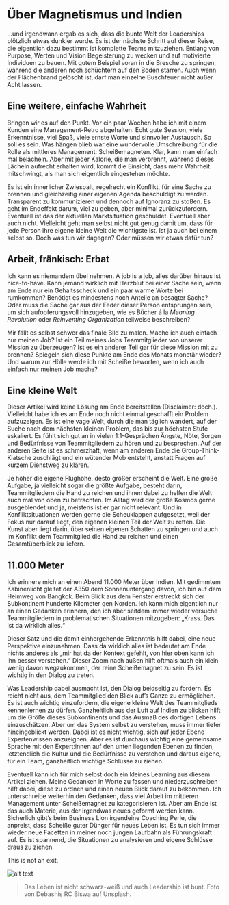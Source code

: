 # Über Magnetismus und Indien
...und irgendwann ergab es sich, dass die bunte Welt der Leaderships plötzlich etwas dunkler wurde. Es ist der nächste Schritt auf dieser Reise, die eigentlich dazu bestimmt ist komplette Teams mitzuziehen. Entlang von Purpose, Werten und Vision Begeisterung zu wecken und auf motivierte Individuen zu bauen. Mit gutem Beispiel voran in die Bresche zu springen, während die anderen noch schüchtern auf den Boden starren. Auch wenn der Flächenbrand gelöscht ist, darf man einzelne Buschfeuer nicht außer Acht lassen. 
## Eine weitere, einfache Wahrheit
Bringen wir es auf den Punkt. Vor ein paar Wochen habe ich mit einem Kunden eine Management-Retro abgehalten. Echt gute Session, viele Erkenntnisse, viel Spaß, viele ernste Worte und sinnvoller Austausch. So soll es sein. Was hängen blieb war eine wundervolle Umschreibung für die Rolle als mittleres Management: Scheißemagneten. Klar, kann man einfach mal belächeln. Aber mit jeder Kalorie, die man verbrennt, während dieses Lächeln aufrecht erhalten wird, kommt die Einsicht, dass mehr Wahrheit mitschwingt, als man sich eigentlich eingestehen möchte.  

Es ist ein innerlicher Zwiespalt, regelrecht ein Konflikt, für eine Sache zu brennen und gleichzeitig einer eigenen Agenda beschuldigt zu werden. Transparent zu kommunizieren und dennoch auf Ignoranz zu stoßen. Es geht im Endeffekt darum, viel zu geben, aber minimal zurückzufordern. Eventuell ist das der aktuellen Marktsituation geschuldet. Eventuell aber auch nicht. Vielleicht geht man selbst nicht gut genug damit um, dass für jede Person ihre eigene kleine Welt die wichtigste ist. Ist ja auch bei einem selbst so. Doch was tun wir dagegen? Oder müssen wir etwas dafür tun?
## Arbeit, fränkisch: Erbat
Ich kann es niemandem übel nehmen. A job is a job, alles darüber hinaus ist nice-to-have. Kann jemand wirklich mit Herzblut bei einer Sache sein, wenn am Ende nur ein Gehaltsscheck und ein paar warme Worte bei rumkommen? Benötigt es mindestens noch Anteile an besagter Sache? Oder muss die Sache gar aus der Feder dieser Person entsprungen sein, um sich aufopferungsvoll hinzugeben, wie es Bücher á la *Meaning Revolution* oder *Reinventing Organization* teilweise beschreiben? 

Mir fällt es selbst schwer das finale Bild zu malen. Mache ich auch einfach nur meinen Job? Ist ein Teil meines Jobs Teammitglieder von unserer Mission zu überzeugen? Ist es ein anderer Teil gar für diese Mission mit zu brennen? Spiegeln sich diese Punkte am Ende des Monats monetär wieder? Und warum zur Hölle werde ich mit Scheiße beworfen, wenn ich auch einfach nur meinen Job mache? 
## Eine kleine Welt
Dieser Artikel wird keine Lösung am Ende bereitstellen (Disclaimer: doch.). Vielleicht habe ich es am Ende noch nicht einmal geschafft ein Problem aufzuzeigen. Es ist eine vage Welt, durch die man täglich wandert, auf der Suche nach dem nächsten kleinen Problem, das bis zur höchsten Stufe eskaliert. Es fühlt sich gut an in vielen 1:1-Gesprächen Ängste, Nöte, Sorgen und Bedürfnisse von Teammitgliedern zu hören und zu besprechen. Auf der anderen Seite ist es schmerzhaft, wenn am anderen Ende die Group-Think-Klatsche zuschlägt und ein wütender Mob entsteht, anstatt Fragen auf kurzem Dienstweg zu klären. 

Je höher die eigene Flughöhe, desto größer erscheint die Welt. Eine große Aufgabe, ja vielleicht sogar die größte Aufgabe, besteht darin, Teammitgliedern die Hand zu reichen und ihnen dabei zu helfen die Welt auch mal von oben zu betrachten. Im Alltag wird der große Kosmos gerne ausgeblendet und ja, meistens ist er gar nicht relevant. Und in Konfliktsituationen werden gerne die Scheuklappen aufgesetzt, weil der Fokus nur darauf liegt, den eigenen kleinen Teil der Welt zu retten. Die Kunst aber liegt darin, über seinen eigenen Schatten zu springen und auch im Konflikt dem Teammitglied die Hand zu reichen und einen Gesamtüberblick zu liefern. 
## 11.000 Meter
Ich erinnere mich an einen Abend 11.000 Meter über Indien. Mit gedimmtem Kabinenlicht gleitet der A350 dem Sonnenuntergang davon, ich bin auf dem Heimweg von Bangkok. Beim Blick aus dem Fenster erstreckt sich der Subkontinent hunderte Kilometer gen Norden. Ich kann mich eigentlich nur an einen Gedanken erinnern, den ich aber seitdem immer wieder versuche Teammitgliedern in problematischen Situationen mitzugeben: „Krass. Das ist da wirklich alles.“ 

Dieser Satz und die damit einhergehende Erkenntnis hilft dabei, eine neue Perspektive einzunehmen. Dass da wirklich alles ist bedeutet am Ende nichts anderes als „mir hat da der Kontext gefehlt, von hier oben kann ich ihn besser verstehen.“ Dieser Zoom nach außen hilft oftmals auch ein klein wenig davon wegzukommen, der reine Scheißemagnet zu sein. Es ist wichtig in den Dialog zu treten. 

Was Leadership dabei ausmacht ist, den Dialog beidseitig zu fordern. Es reicht nicht aus, dem Teammitglied den Blick auf’s Ganze zu ermöglichen. Es ist auch wichtig einzufordern, die eigene kleine Welt des Teammitglieds kennenlernen zu dürfen. Ganzheitlich aus der Luft auf Indien zu blicken hilft um die Größe dieses Subkontinents und das Ausmaß des dortigen Lebens einzuschätzen. Aber um das System selbst zu verstehen, muss immer tiefer hineingeblickt werden. Dabei ist es nicht wichtig, sich auf jeder Ebene Expertenwissen anzueignen. Aber es ist durchaus wichtig eine gemeinsame Sprache mit den Expert:innen auf den unten liegenden Ebenen zu finden, letztendlich die Kultur und die Bedürfnisse zu verstehen und daraus eigene, für ein Team, ganzheitlich wichtige Schlüsse zu ziehen. 

Eventuell kann ich für mich selbst doch ein kleines Learning aus diesem Artikel ziehen. Meine Gedanken in Worte zu fassen und niederzuschreiben hilft dabei, diese zu ordnen und einen neuen Blick darauf zu bekommen. Ich unterschreibe weiterhin den Gedanken, dass viel Arbeit im mittleren Management unter Scheißemagnet zu kategorisieren ist. Aber am Ende ist das auch Materie, aus der irgendwas neues geformt werden kann. Sicherlich gibt’s beim Business Lion irgendeine Coaching Perle, die anpreist, dass Scheiße guter Dünger für neues Leben ist. Es tun sich immer wieder neue Facetten in meiner noch jungen Laufbahn als Führungskraft auf. Es ist spannend, die Situationen zu analysieren und eigene Schlüsse draus zu ziehen. 

This is not an exit.

![alt text](../img/blog/2021-08-06-ralph.jpg "Das Leben ist nicht schwarz-weiß und auch Leadership ist bunt.")
> Das Leben ist nicht schwarz-weiß und auch Leadership ist bunt. Foto von Debashis RC Biswa auf Unsplash.
  
